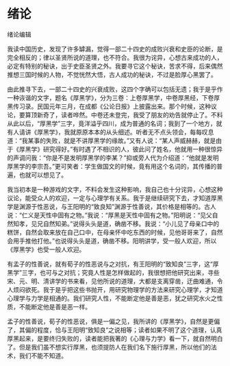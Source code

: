 # 绪论

绪论编辑

我读中国历史，发现了许多罅漏，觉得一部二十四史的成败兴衰和史臣的论断，是完全相反的；律以圣贤所说的道理，也不符合。我很为诧异，心想古来成功的人，必定有特别的秘诀，出于史臣圣贤之外。我要寻它这个秘诀，苦求不得，后来偶然推想三国时候的人物，不觉恍然大悟，古人成功的秘诀，不过是脸厚心黑罢了。

由此推寻下去，一部二十四史的兴衰成败，这四个字确可以包括无遗；我于是乎作一种诙谐的文字，题名《厚黑学》，分为三卷：上卷厚黑学，中卷厚黑经，下卷厚黑传习录。民国元年三月，在成都《公论日报》上披露出来。那个时候，这种议论，要算顶新奇了，读者哗然。中卷还未登完，我受了朋友的劝告就停止了。不料从此以后，“厚黑学”三字，竟洋溢乎四川，成为普通的名词；我到了一个地方，就有人请讲《厚黑学》，我就原原本本的从头细述。听者无不点头领会，每每叹息道：“我某事的失败，就是不讲厚黑学的缘故。”又有人说：“某人声威赫赫，就是由于《厚黑学》研究得好。”有时遇了不相识的人，彼此问了姓名，他就用一种很惊异的声调问我：“你是不是发明厚黑学的李某？”抑或旁人代为介绍道：“他就是发明厚黑学的李宗吾。”更可笑者：学生做国文的时候，竟有用这个名词的，其传播的普遍，也就可以想见了。

我当初本是一种游戏的文字，不料会发生这种影响，我自己也十分诧异，心想这种议论，能受众人的欢迎，一定与心理学有关系。我于是继续研究下去，才知道厚黑学是渊源于性恶说，与王阳明的“致良知”渊源于性善说，其价格是相等的。古人说：“仁义是天性中固有之物。”我说：“厚黑是天性中固有之物。”阳明说：“见父自然知孝，见兄自然知弟。”说得头头是道，确凿不移。我说：“小儿见了母亲口中的糕饼，自然会取来放在自己口中，在母亲怀中吃东西的时候，见他哥哥来了，自然会用手推他打他。”也说得头头是道，确凿不移。阳明讲学，受一般人欢迎，所以《厚黑学》也受一般人欢迎。

有孟子的性善说，就有荀子的性恶说与之对抗，有王阳明的“致知良”三字，这“厚黑学”三字，也可与之对抗；究竟人性是怎样做起的，我很想把他研究出来，寻些宋、元、明、清讲学的书来看，见他所说的道理，大都是支离穿凿，迂曲难通，令人烦闷欲死。我于是乎把这些书抛开，用研究物理学的方法来研究心理学，才知道心理学与力学是相通的。我们研究人性，不能断定他是善是恶，犹之研究水火之性质，不能断定他是善是恶一样。

孟子的性善说，荀子的性恶说，俱是一偏之见，我所讲的《厚黑学》，自然是更偏了，其偏的程度，恰与王阳明“致知良”之说相等；读者如果不明了这个道理，认真厚黑起来，是要终归失败的，读者能把我著的《心理与力学》看一下，就自然明白了。但是我们虽不想实行厚黑，也须提防人在我们名下施行厚黑，所以他们的法术，我们不能不知道。

